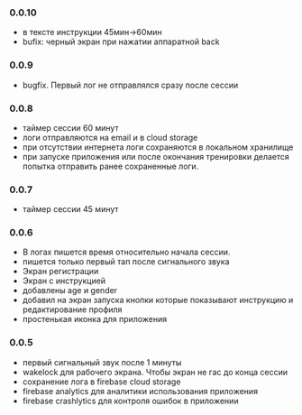 ### 0.0.10
- в тексте инструкции 45мин->60мин
- bufix: черный экран при нажатии аппаратной back

### 0.0.9
- bugfix. Первый лог не отправлялся сразу после сессии 

### 0.0.8
- таймер сессии 60 минут
- логи отправляются на email и в cloud storage
- при отсутствии интернета логи сохраняются в локальном хранилище
- при запуске приложения или после окончания тренировки делается попытка отправить ранее сохраненные логи.

### 0.0.7
- таймер сессии 45 минут

### 0.0.6
- В логах пишется время относительно начала сессии.
- пишется только первый тап после сигнального звука
- Экран регистрации
- Экран с инструкцией
- добавлены age и gender
- добавил на экран запуска кнопки которые показывают инструкцию и редактирование профиля
- простенькая иконка для приложения

### 0.0.5
- первый сигнальный звук после 1 минуты
- wakelock для рабочего экрана. Чтобы экран не гас до конца сессии  
- сохранение лога в firebase cloud storage
- firebase analytics для аналитики использования приложения
- firebase crashlytics для контроля ошибок в приложении
